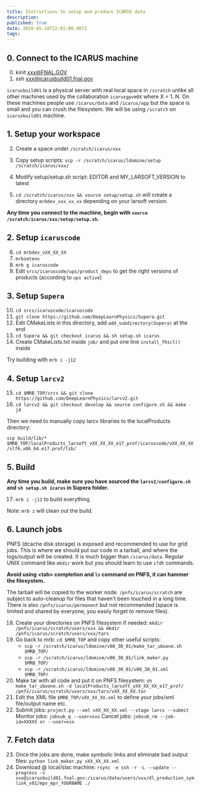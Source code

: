 ```yaml
---
title: Instructions to setup and produce ICARUS data
description: 
published: true
date: 2020-05-18T22:01:00.907Z
tags: 
---
```


## 0. Connect to the ICARUS machine
0. kinit xxx@FNAL.GOV
1. ssh xxx@icarusbuild01.fnal.gov

`icarusbuild01` is a physical server with real local space in `/scratch` unlike all other machines used by the collaboration `icarusgpvm0X` where X = 1..N. On these machines people use `/icarus/data` and `/icarus/app` but the space is small and you can crush the filesystem. We will be using `/scratch` on `icarusbuild01` machine.

## 1. Setup your workspace
2. Create a space under `/scratch/icarus/xxx`
3. Copy setup scripts: `scp -r /scratch/icarus/ldomine/setup /scratch/icarus/xxx/`
	
4. Modify setup/setup.sh script: EDITOR and MY_LARSOFT_VERSION to latest
5. `cd /scratch/icarus/xxx && source setup/setup.sh` will create a directory `mrbdev_vxx_xx_xx` depending on your larsoft version.

**Any time you connect to the machine, begin with `source /scratch/icarus/xxx/setup/setup.sh`.**

## 2. Setup `icaruscode`
6. `cd mrbdev_vXX_XX_XX`
7. `mrbsetenv`
8. `mrb g icaruscode`
9. Edit `srcs/icaruscode/ups/product_deps` to get the right versions of products (according to `ups active`)

## 3. Setup `Supera`
10. `cd srcs/icaruscode/icaruscode`
11. `git clone https://github.com/DeepLearnPhysics/Supera.git`
12. Edit CMakeLists in this directory, add `add_subdirectory(Supera)` at the end
13. `cd Supera && git checkout icarus && sh setup.sh icarus`
14. Create CMakeLists.txt inside `job/` and put one line `install_fhicl()` inside

Try building with `mrb i -j12`

## 4. Setup `larcv2`
15. `cd $MRB_TOP/srcs && git clone https://github.com/DeepLearnPhysics/larcv2.git`
16. `cd larcv2 && git checkout develop && source configure.sh && make -j4`

Then we need to manually copy larcv libraries to the localProducts directory:

`scp build/lib/* $MRB_TOP/localProducts_larsoft_vXX_XX_XX_e17_prof/icaruscode/vXX_XX_XX/slf6.x86_64.e17.prof/lib/`
	
## 5. Build
**Any time you build, make sure you have sourced the `larcv2/configure.sh` and `sh setup.sh icarus` in Supera folder.**

17. `mrb i -j12` to build everything

Note: `mrb z` will clean out the build.

## 6. Launch jobs
PNFS (dcache disk storage) is exposed and recommended to use for grid jobs. This is where we should put our code in a tarball, and where the logs/output will be created. It is much bigger than `/icarus/data`. Regular UNIX command like `mkdir` work but you should learn to use `ifdh` commands. 

**Avoid using \<tab\> completion and `ls` command on PNFS, it can hammer the filesystem.**

The tarball will be copied to the worker node.
`/pnfs/icarus/scratch` are subject to auto-cleanup for files that haven't been touched in a long time. There is also `/pnfs/icarus/permanent` but not recommended (space is limited and shared by everyone, you easily forget to remove files).

18. Create your directories on PNFS filesystem if needed:
`mkdir /pnfs/icarus/scratch/users/xxx && mkdir /pnfs/icarus/scratch/users/xxx/tars`
19. Go back to mrb: `cd $MRB_TOP` and copy other useful scripts: 
	* `scp -r /scratch/icarus/ldomine/v08_30_01/make_tar_uboone.sh $MRB_TOP/`
	* `scp -r /scratch/icarus/ldomine/v08_30_01/link_maker.py $MRB_TOP/`
	* `scp -r /scratch/icarus/ldomine/v08_30_01/v08_30_01.xml $MRB_TOP/`
20. Make tar with all code and put it on PNFS filesystem: 
`sh make_tar_uboone.sh -d localProducts_larsoft_vXX_XX_XX_e17_prof/ /pnfs/icarus/scratch/users/xxx/tars/vXX_XX_XX.tar`
21. Edit the XML file `$MRB_TOP/vXX_XX_XX.xml` to define your jobs/xml file/output name etc.
22. Submit jobs: `project.py --xml vXX_XX_XX.xml --stage larcv --submit`
Monitor jobs: `jobsub_q --user=xxx`
Cancel jobs: `jobsub_rm --job-id=XXXXX or --user=xxx`

## 7. Fetch data
23. Once the jobs are done, make symbolic links and eliminate bad output files: `python link_maker.py vXX_XX_XX.xml`
24. Download @ local/slac machine: 
`rsync -e ssh -r -L --update --progress -v xxx@icarusbuild01.fnal.gov:/icarus/data/users/xxx/dl_production_symlink_v01/mpv_mpr_YOURNAME ./`